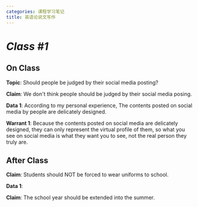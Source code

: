 ```yaml
---
categories: 课程学习笔记
title: 英语论说文写作
---
```


# *Class #1*

## On Class

**Topic**: Should people be judged by their social media posting?

**Claim**: We don't think people should be judged by their social media posing.

**Data 1**: According to my personal experience, The contents posted on social media by people are delicately designed.

**Warrant 1**: Because the contents posted on social media are delicately designed, they can only represent the virtual profile of them,  so what you see on social media is what they want you to see, not the real person they truly are.

## After Class

**Claim**: Students should NOT be forced to wear uniforms to school.

**Data 1**: 





**Claim**: The school year should be extended into the summer.



